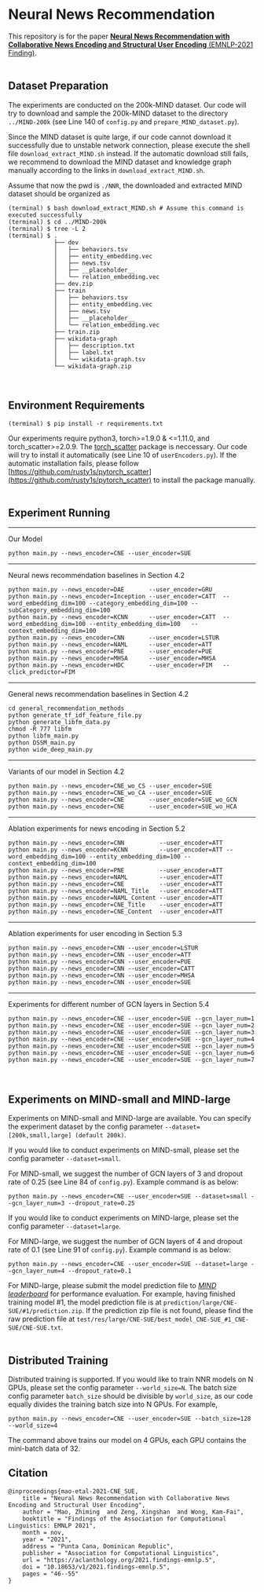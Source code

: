 # Neural News Recommendation
This repository is for the paper [**Neural News Recommendation with Collaborative News Encoding and Structural User Encoding** (EMNLP-2021 Finding)](https://aclanthology.org/2021.findings-emnlp.5.pdf).
<br/><br/>


## Dataset Preparation
The experiments are conducted on the 200k-MIND dataset. Our code will try to download and sample the 200k-MIND dataset to the directory `../MIND-200k` (see Line 140 of `config.py` and `prepare_MIND_dataset.py`).

Since the MIND dataset is quite large, if our code cannot download it successfully due to unstable network connection, please execute the shell file `download_extract_MIND.sh` instead. If the automatic download still fails, we recommend to download the MIND dataset and knowledge graph manually according to the links in `download_extract_MIND.sh`.

Assume that now the pwd is `./NNR`, the downloaded and extracted MIND dataset should be organized as

    (terminal) $ bash download_extract_MIND.sh # Assume this command is executed successfully
    (terminal) $ cd ../MIND-200k
    (terminal) $ tree -L 2
    (terminal) $ .
                 ├── dev
                 │   ├── behaviors.tsv
                 │   ├── entity_embedding.vec
                 │   ├── news.tsv
                 │   ├── __placeholder__
                 │   └── relation_embedding.vec
                 ├── dev.zip
                 ├── train
                 │   ├── behaviors.tsv
                 │   ├── entity_embedding.vec
                 │   ├── news.tsv
                 │   ├── __placeholder__
                 │   └── relation_embedding.vec
                 ├── train.zip
                 ├── wikidata-graph
                 │   ├── description.txt
                 │   ├── label.txt
                 │   └── wikidata-graph.tsv
                 └── wikidata-graph.zip
<br/>


## Environment Requirements
    (terminal) $ pip install -r requirements.txt

Our experiments require python3, torch>=1.9.0 & <=1.11.0, and torch_scatter>=2.0.9. The [torch_scatter](https://github.com/rusty1s/pytorch_scatter) package is neccessary. Our code will try to install it automatically (see Line 10 of `userEncoders.py`).
If the automatic installation fails, please follow [https://github.com/rusty1s/pytorch_scatter](https://github.com/rusty1s/pytorch_scatter) to install the package manually.
<br/><br/>


## Experiment Running
<hr>Our Model
<pre><code>python main.py --news_encoder=CNE --user_encoder=SUE</code></pre>

<hr>Neural news recommendation baselines in Section 4.2
<pre><code>python main.py --news_encoder=DAE       --user_encoder=GRU
python main.py --news_encoder=Inception --user_encoder=CATT  --word_embedding_dim=100 --category_embedding_dim=100 --subCategory_embedding_dim=100
python main.py --news_encoder=KCNN      --user_encoder=CATT  --word_embedding_dim=100 --entity_embedding_dim=100   --context_embedding_dim=100
python main.py --news_encoder=CNN       --user_encoder=LSTUR
python main.py --news_encoder=NAML      --user_encoder=ATT
python main.py --news_encoder=PNE       --user_encoder=PUE
python main.py --news_encoder=MHSA      --user_encoder=MHSA
python main.py --news_encoder=HDC       --user_encoder=FIM   --click_predictor=FIM</code></pre>

<hr>General news recommendation baselines in Section 4.2
<pre><code>cd general_recommendation_methods
python generate_tf_idf_feature_file.py
python generate_libfm_data.py
chmod -R 777 libfm
python libfm_main.py
python DSSM_main.py 
python wide_deep_main.py</code></pre>


<hr>Variants of our model in Section 4.2
<pre><code>python main.py --news_encoder=CNE_wo_CS --user_encoder=SUE
python main.py --news_encoder=CNE_wo_CA --user_encoder=SUE
python main.py --news_encoder=CNE       --user_encoder=SUE_wo_GCN
python main.py --news_encoder=CNE       --user_encoder=SUE_wo_HCA</code></pre>


<hr>Ablation experiments for news encoding in Section 5.2
<pre><code>python main.py --news_encoder=CNN          --user_encoder=ATT
python main.py --news_encoder=KCNN         --user_encoder=ATT --word_embedding_dim=100 --entity_embedding_dim=100 --context_embedding_dim=100
python main.py --news_encoder=PNE          --user_encoder=ATT
python main.py --news_encoder=NAML         --user_encoder=ATT
python main.py --news_encoder=CNE          --user_encoder=ATT
python main.py --news_encoder=NAML_Title   --user_encoder=ATT
python main.py --news_encoder=NAML_Content --user_encoder=ATT
python main.py --news_encoder=CNE_Title    --user_encoder=ATT
python main.py --news_encoder=CNE_Content  --user_encoder=ATT</code></pre>


<hr>Ablation experiments for user encoding in Section 5.3
<pre><code>python main.py --news_encoder=CNN --user_encoder=LSTUR
python main.py --news_encoder=CNN --user_encoder=ATT
python main.py --news_encoder=CNN --user_encoder=PUE
python main.py --news_encoder=CNN --user_encoder=CATT
python main.py --news_encoder=CNN --user_encoder=MHSA
python main.py --news_encoder=CNN --user_encoder=SUE</code></pre>


<hr>Experiments for different number of GCN layers in Section 5.4
<pre><code>python main.py --news_encoder=CNE --user_encoder=SUE --gcn_layer_num=1
python main.py --news_encoder=CNE --user_encoder=SUE --gcn_layer_num=2
python main.py --news_encoder=CNE --user_encoder=SUE --gcn_layer_num=3
python main.py --news_encoder=CNE --user_encoder=SUE --gcn_layer_num=4
python main.py --news_encoder=CNE --user_encoder=SUE --gcn_layer_num=5
python main.py --news_encoder=CNE --user_encoder=SUE --gcn_layer_num=6
python main.py --news_encoder=CNE --user_encoder=SUE --gcn_layer_num=7</code></pre>
<br/>


## Experiments on MIND-small and MIND-large
Experiments on MIND-small and MIND-large are available. You can specify the experiment dataset by the config parameter `--dataset=[200k,small,large] (default 200k)`.

If you would like to conduct experiments on MIND-small, please set the config parameter `--dataset=small`.

For MIND-small, we suggest the number of GCN layers of 3 and dropout rate of 0.25 (see Line 84 of `config.py`). Example command is as below:
<pre><code>python main.py --news_encoder=CNE --user_encoder=SUE --dataset=small --gcn_layer_num=3 --dropout_rate=0.25</code></pre>

If you would like to conduct experiments on MIND-large, please set the config parameter `--dataset=large`.

For MIND-large, we suggest the number of GCN layers of 4 and dropout rate of 0.1 (see Line 91 of `config.py`). Example command is as below:
<pre><code>python main.py --news_encoder=CNE --user_encoder=SUE --dataset=large --gcn_layer_num=4 --dropout_rate=0.1</code></pre>
For MIND-large, please submit the model prediction file to [*MIND leaderboard*](https://msnews.github.io/index.html#leaderboard) for performance evaluation. For example, having finished training model #1, the model prediction file is at `prediction/large/CNE-SUE/#1/prediction.zip`. If the prediction zip file is not found, please find the raw prediction file at `test/res/large/CNE-SUE/best_model_CNE-SUE_#1_CNE-SUE/CNE-SUE.txt`.
<br/><br/>


## Distributed Training
Distributed training is supported. If you would like to train NNR models on N GPUs, please set the config parameter `--world_size=N`. The batch size config parameter `batch_size` should be divisible by `world_size`, as our code equally divides the training batch size into N GPUs. For example,
<pre><code>python main.py --news_encoder=CNE --user_encoder=SUE --batch_size=128 --world_size=4</code></pre>
The command above trains our model on 4 GPUs, each GPU contains the mini-batch data of 32.


## Citation
```
@inproceedings{mao-etal-2021-CNE_SUE,
    title = "Neural News Recommendation with Collaborative News Encoding and Structural User Encoding",
    author = "Mao, Zhiming  and Zeng, Xingshan  and Wong, Kam-Fai",
    booktitle = "Findings of the Association for Computational Linguistics: EMNLP 2021",
    month = nov,
    year = "2021",
    address = "Punta Cana, Dominican Republic",
    publisher = "Association for Computational Linguistics",
    url = "https://aclanthology.org/2021.findings-emnlp.5",
    doi = "10.18653/v1/2021.findings-emnlp.5",
    pages = "46--55"
}
```
